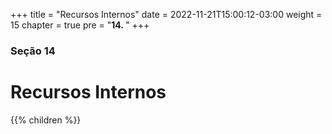 +++
title = "Recursos Internos"
date = 2022-11-21T15:00:12-03:00
weight = 15
chapter = true
pre = "<b>14. </b>"
+++

### Seção 14

# Recursos Internos

{{% children  %}}